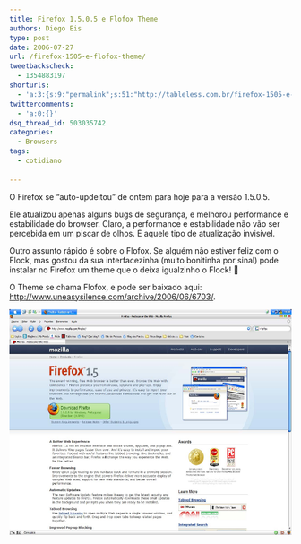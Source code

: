 ```yaml
---
title: Firefox 1.5.0.5 e Flofox Theme
authors: Diego Eis
type: post
date: 2006-07-27
url: /firefox-1505-e-flofox-theme/
tweetbackscheck:
  - 1354883197
shorturls:
  - 'a:3:{s:9:"permalink";s:51:"http://tableless.com.br/firefox-1505-e-flofox-theme";s:7:"tinyurl";s:26:"http://tinyurl.com/3u4ym5c";s:4:"isgd";s:19:"http://is.gd/sGx513";}'
twittercomments:
  - 'a:0:{}'
dsq_thread_id: 503035742
categories:
  - Browsers
tags:
  - cotidiano

---
```

O Firefox se &#8220;auto-updeitou&#8221; de ontem para hoje para a versão 1.5.0.5.
  
Ele atualizou apenas alguns bugs de segurança, e melhorou performance e estabilidade do browser. Claro, a performance e estabilidade não vão ser percebida em um piscar de olhos. É aquele tipo de atualização invisível.

Outro assunto rápido é sobre o Flofox. Se alguém não estiver feliz com o Flock, mas gostou da sua interfacezinha (muito bonitinha por sinal) pode instalar no Firefox um theme que o deixa igualzinho o Flock! 🙂
  
O Theme se chama Flofox, e pode ser baixado aqui: <http://www.uneasysilence.com/archive/2006/06/6703/>.

<a title="Flofox" onclick="doPopup(739);return false;" class="imagelink" href="https://raw.githubusercontent.com/diegoeis/tableless-static-images/master/2006/07/flofox.jpg"><img width="528" height="403" alt="Flofox" id="image739" src="https://raw.githubusercontent.com/diegoeis/tableless-static-images/master/2006/07/flofox.jpg" /></a>